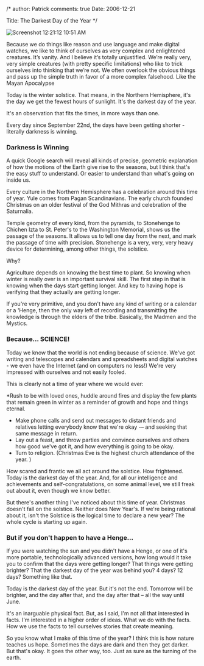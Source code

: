 /*
author: Patrick
comments: true
Date: 2006-12-21

Title: The Darkest Day of the Year
*/

![Screenshot 12:21:12 10:51 AM](http://www.patrickemclean.com/wp-content/uploads/2012/12/Screenshot-122112-1051-AM.jpeg)


Because we do things like reason and use language and make digital watches, we like to think of ourselves as very complex and enlightened creatures. It’s vanity. And I believe it’s totally unjustified. We’re really very, very simple creatures (with pretty specific limitations) who like to trick ourselves into thinking that we’re not. We often overlook the obvious things and pass up the simple truth in favor of a more complex falsehood. Like the Mayan Apocalypse



Today is the winter solstice. That means, in the Northern Hemisphere, it's the day we get the fewest hours of sunlight. It's the darkest day of the year.





It's an observation that fits the times, in more ways than one. 





Every day since September 22nd, the days have been getting shorter - literally darkness is winning. 





### Darkness is Winning





A quick Google search will reveal all kinds of precise, geometric explanation of how the motions of the Earth give rise to the seasons, but I think that's the easy stuff to understand. Or easier to understand than what's going on inside us. 





Every culture in the Northern Hemisphere has a celebration around this time of year. Yule comes from Pagan Scandinavians. The early church founded Christmas on an older festival of the God Mithras and celebration of the Saturnalia.





Temple geometry of every kind, from the pyramids, to Stonehenge to Chichen Izta to St. Peter's to the Washington Memorial, shows us the passage of the seasons. It allows us to tell one day from the next, and mark the passage of time with precision. Stonehenge is a very, very, very heavy device for determining, among other things, the solstice.





Why?





Agriculture depends on knowing the best time to plant. So knowing when winter is really over is an important survival skill. The first step in that is knowing when the days start getting longer. And key to having hope is verifying that they actually are getting longer. 





If you're very primitive, and you don't have any kind of writing or a calendar or a 'Henge, then the only way left of recording and transmitting the knowledge is through the elders of the tribe. Basically, the Madmen and the Mystics. 





### Because… SCIENCE!





Today we know that the world is not ending because of science. We've got writing and telescopes and calendars and spreadsheets and digital watches - we even have the Internet (and on computers no less!) We're very impressed with ourselves and not easily fooled.





This is clearly not a time of year where we would ever: 





*Rush to be with loved ones, huddle around fires and display the few plants that remain green in winter as a reminder of growth and hope and things eternal.
* Make phone calls and send out messages to distant friends and relatives letting everybody know that we're okay -– and seeking that same message in return.
* Lay out a feast, and throw parties and convince ourselves and others how good we've got it, and how everything is going to be okay.
* Turn to religion. (Christmas Eve is the highest church attendance of the year. )





How scared and frantic we all act around the solstice. How frightened. Today is the darkest day of the year. And, for all our intelligence and achievements and self-congratulations, on some animal level, we still freak out about it, even though we know better.





But there's another thing I've noticed about this time of year. Christmas doesn't fall on the solstice. Neither does New Year's. If we're being rational about it, isn't the Solstice is the logical time to declare a new year? The whole cycle is starting up again.





### But if you don't happen to have a Henge…





If you were watching the sun and you didn't have a Henge, or one of it's more portable, technologically advanced versions, how long would it take you to confirm that the days were getting longer? That things were getting brighter? That the darkest day of the year was behind you? 4 days? 12 days? Something like that.





Today is the darkest day of the year. But it's not the end. Tomorrow will be brighter, and the day after that, and the day after that – all the way until June.





It's an inarguable physical fact. But, as I said, I'm not all that interested in facts. I'm interested in a higher order of ideas. What we do with the facts. How we use the facts to tell ourselves stories that create meaning.





So you know what I make of this time of the year? I think this is how nature teaches us hope. Sometimes the days are dark and then they get darker. But that's okay. It goes the other way, too.
Just as sure as the turning of the earth.




